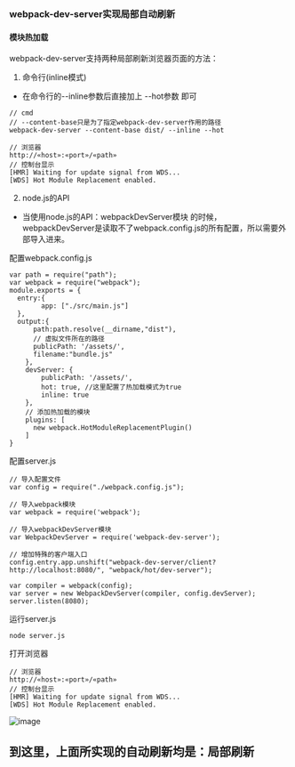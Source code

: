 ### webpack-dev-server实现局部自动刷新
#### 模块热加载
webpack-dev-server支持两种局部刷新浏览器页面的方法：
1. 命令行(inline模式)
- 在命令行的--inline参数后直接加上 --hot参数 即可
```
// cmd 
// --content-base只是为了指定webpack-dev-server作用的路径
webpack-dev-server --content-base dist/ --inline --hot
```
```
// 浏览器
http://«host»:«port»/«path»
// 控制台显示
[HMR] Waiting for update signal from WDS...
[WDS] Hot Module Replacement enabled.
```
2. node.js的API
- 当使用node.js的API：webpackDevServer模块 的时候，webpackDevServer是读取不了webpack.config.js的所有配置，所以需要外部导入进来。

配置webpack.config.js
```
var path = require("path");
var webpack = require("webpack");
module.exports = {
  entry:{
		app: ["./src/main.js"]
  },
  output:{
	  path:path.resolve(__dirname,"dist"),
	  // 虚拟文件所在的路径
	  publicPath: '/assets/',
	  filename:"bundle.js"
	},
	devServer: {
		publicPath: '/assets/',
		hot: true, //这里配置了热加载模式为true
		inline: true
	},
	// 添加热加载的模块
	plugins: [
      new webpack.HotModuleReplacementPlugin()
	]
}
```
配置server.js
```
// 导入配置文件
var config = require("./webpack.config.js");

// 导入webpack模块
var webpack = require('webpack');

// 导入webpackDevServer模块
var WebpackDevServer = require('webpack-dev-server');

// 增加特殊的客户端入口
config.entry.app.unshift("webpack-dev-server/client?http://localhost:8080/", "webpack/hot/dev-server");

var compiler = webpack(config);
var server = new WebpackDevServer(compiler, config.devServer);
server.listen(8080);
```
运行server.js
```
node server.js
```
打开浏览器
```
// 浏览器
http://«host»:«port»/«path»
// 控制台显示
[HMR] Waiting for update signal from WDS...
[WDS] Hot Module Replacement enabled.
```
![image](C:\Users\liangjm\Desktop\webpackExec\hot.png)

## 到这里，上面所实现的自动刷新均是：局部刷新